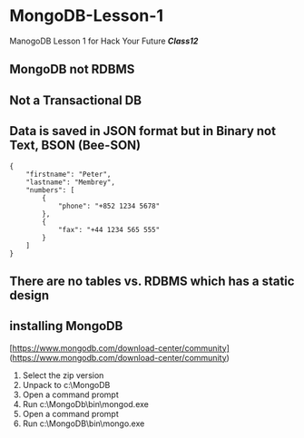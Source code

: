 # MongoDB-Lesson-1
ManogoDB Lesson 1 for Hack Your Future ***Class12***

## MongoDB not RDBMS

## Not a Transactional DB

## Data is saved in JSON format but in Binary not Text, BSON (Bee-SON)

```
{
    "firstname": "Peter",
    "lastname": "Membrey",
    "numbers": [
        {
            "phone": "+852 1234 5678"
        },
        {
            "fax": "+44 1234 565 555"
        }
    ]
}
``` 

## There are no tables vs. RDBMS which has a static design 

## installing MongoDB

[https://www.mongodb.com/download-center/community] (https://www.mongodb.com/download-center/community)

1. Select the zip version
2. Unpack to c:\MongoDB
3. Open a command prompt
4. Run c:\MongoDb\bin\mongod.exe
5. Open a command prompt
6. Run c:\MongoDB\bin\mongo.exe
